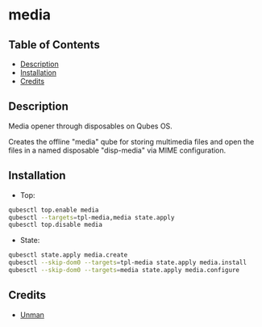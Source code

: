 # media

## Table of Contents

* [Description](#description)
* [Installation](#installation)
* [Credits](#credits)

## Description

Media opener through disposables on Qubes OS.

Creates the offline "media" qube for storing multimedia files and open the
files in a named disposable "disp-media" via MIME configuration.

## Installation

- Top:
```sh
qubesctl top.enable media
qubesctl --targets=tpl-media,media state.apply
qubesctl top.disable media
```

- State:
```sh
qubesctl state.apply media.create
qubesctl --skip-dom0 --targets=tpl-media state.apply media.install
qubesctl --skip-dom0 --targets=media state.apply media.configure
```

## Credits

- [Unman](https://github.com/unman/shaker/tree/main/multimedia)
